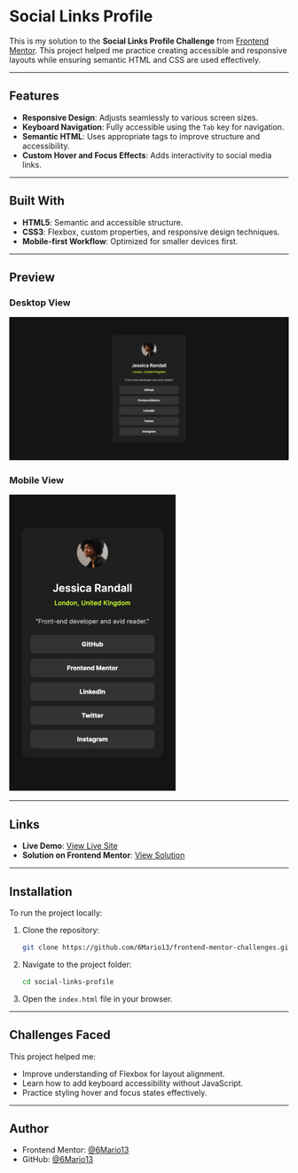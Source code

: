 
# Social Links Profile

This is my solution to the **Social Links Profile Challenge** from [Frontend Mentor](https://www.frontendmentor.io/). This project helped me practice creating accessible and responsive layouts while ensuring semantic HTML and CSS are used effectively.

---

## Features

- **Responsive Design**: Adjusts seamlessly to various screen sizes.
- **Keyboard Navigation**: Fully accessible using the `Tab` key for navigation.
- **Semantic HTML**: Uses appropriate tags to improve structure and accessibility.
- **Custom Hover and Focus Effects**: Adds interactivity to social media links.

---

## Built With

- **HTML5**: Semantic and accessible structure.
- **CSS3**: Flexbox, custom properties, and responsive design techniques.
- **Mobile-first Workflow**: Optimized for smaller devices first.

---

## Preview

### Desktop View

![Desktop View](./assets/screenshots/desktop-Frontend-Mentor-Social-links-profile.png)

### Mobile View  
![Mobile View](./assets/screenshots/mobile-Frontend-Mentor-Social-links-profile.png)

---

## Links

- **Live Demo**: [View Live Site](https://6mario13.github.io/frontend-mentor-challenges/social-links-profile/)
- **Solution on Frontend Mentor**: [View Solution](https://www.frontendmentor.io/solutions/social-links-profile-based-on-html-and-css-Mna66iAW8X)

---

## Installation

To run the project locally:

1. Clone the repository:
   ```bash
   git clone https://github.com/6Mario13/frontend-mentor-challenges.git
   ```
2. Navigate to the project folder:
   ```bash
   cd social-links-profile
   ```
3. Open the `index.html` file in your browser.

---

## Challenges Faced

This project helped me:

- Improve understanding of Flexbox for layout alignment.
- Learn how to add keyboard accessibility without JavaScript.
- Practice styling hover and focus states effectively.

---

## Author

- Frontend Mentor: [@6Mario13](https://www.frontendmentor.io/profile/6Mario13)
- GitHub: [@6Mario13](https://github.com/6Mario13)